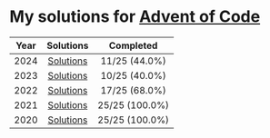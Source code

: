 # My solutions for [Advent of Code](https://adventofcode.com)

| Year | Solutions | Completed |
|:---:|:---:|:---:|
| 2024 | [Solutions](./2024) | 11/25 (44.0%) |
| 2023 | [Solutions](./2023) | 10/25 (40.0%) |
| 2022 | [Solutions](./2022) | 17/25 (68.0%) |
| 2021 | [Solutions](./2021) | 25/25 (100.0%) |
| 2020 | [Solutions](./2020) | 25/25 (100.0%) |